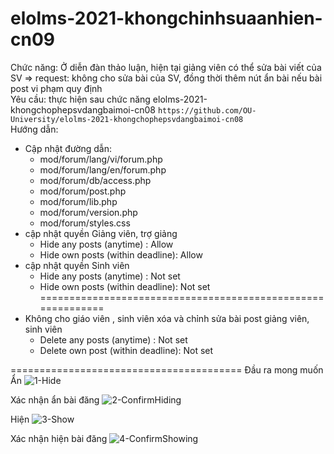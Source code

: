# elolms-2021-khongchinhsuaanhien-cn09
Chức năng: Ở diễn đàn thảo luận, hiện tại giảng viên có thể sửa bài viết của SV => request: không cho sửa bài của SV, đồng thời thêm nút ẩn bài nếu bài post vi phạm quy định  
Yêu cầu: thực hiện sau chức năng elolms-2021-khongchophepsvdangbaimoi-cn08 `https://github.com/OU-University/elolms-2021-khongchophepsvdangbaimoi-cn08`  
Hướng dẫn:  
+ Cập nhật đường dẫn:
  - mod/forum/lang/vi/forum.php
  - mod/forum/lang/en/forum.php
  - mod/forum/db/access.php
  - mod/forum/post.php
  - mod/forum/lib.php
  - mod/forum/version.php
  - mod/forum/styles.css
 + cập nhật quyền Giảng viên, trợ giảng 
    - Hide any posts (anytime) : Allow
    - Hide own posts (within deadline): Allow
 + cập nhật quyền Sinh viên
    - Hide any posts (anytime) : Not set
    - Hide own posts (within deadline): Not set  
============================================================      
 + Không cho giáo viên , sinh viên xóa và chỉnh sửa bài post giảng viên, sinh viên  
    - Delete any posts (anytime) : Not set  
    - Delete own post (within deadline): Not set  

========================================
Đầu ra mong muốn   
Ẩn 
![1-Hide](https://user-images.githubusercontent.com/84503105/121505466-0f98f480-ca0d-11eb-910d-1c72bd4b9dea.png)

Xác nhận ẩn bài đăng
![2-ConfirmHiding](https://user-images.githubusercontent.com/84503105/121505475-10ca2180-ca0d-11eb-990b-89bea2640ee2.png)

Hiện
![3-Show](https://user-images.githubusercontent.com/84503105/121505488-132c7b80-ca0d-11eb-9541-f4ab159cd515.png)

 Xác nhận hiện bài đăng
![4-ConfirmShowing](https://user-images.githubusercontent.com/84503105/121505491-145da880-ca0d-11eb-9a45-f2f27348f265.png)
